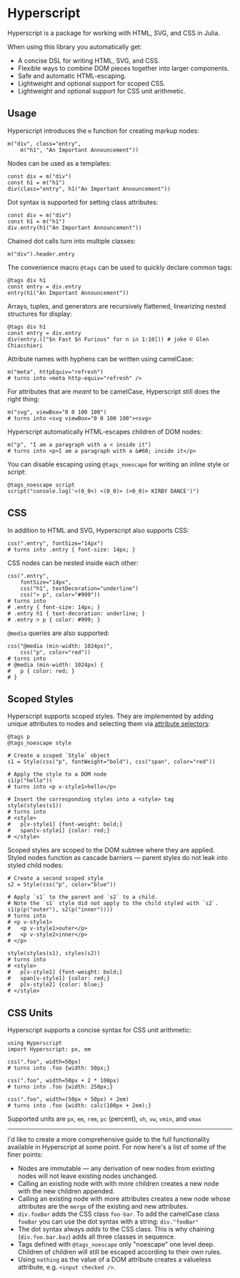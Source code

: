 # Hyperscript

Hyperscript is a package for working with HTML, SVG, and CSS in Julia.

When using this library you automatically get:

* A concise DSL for writing HTML, SVG, and CSS.
* Flexible ways to combine DOM pieces together into larger components.
* Safe and automatic HTML-escaping.
* Lightweight and optional support for scoped CSS.
* Lightweight and optional support for CSS unit arithmetic.

## Usage

Hyperscript introduces the `m` function for creating markup nodes:

```
m("div", class="entry",
    m("h1", "An Important Announcement"))
```

Nodes can be used as a templates:

```
const div = m("div")
const h1 = m("h1")
div(class="entry", h1("An Important Announcement"))
```

Dot syntax is supported for setting class attributes:

```
const div = m("div")
const h1 = m("h1")
div.entry(h1("An Important Announcement"))
```

Chained dot calls turn into multiple classes:

```
m("div").header.entry
```

The convenience macro `@tags` can be used to quickly declare common tags:

```
@tags div h1
const entry = div.entry
entry(h1("An Important Announcement"))
```

Arrays, tuples, and generators are recursively flattened, linearizing nested structures for display:

```
@tags div h1
const entry = div.entry
div(entry.(["$n Fast $n Furious" for n in 1:10])) # joke © Glen Chiacchieri
```

Attribute names with hyphens can be written using camelCase:

```
m("meta", httpEquiv="refresh")
# turns into <meta http-equiv="refresh" />
```

For attributes that are _meant_ to be camelCase, Hyperscript still does the right thing:

```
m("svg", viewBox="0 0 100 100")
# turns into <svg viewBox="0 0 100 100"><svg>
```

Hyperscript automatically HTML-escapes children of DOM nodes:

```
m("p", "I am a paragraph with a < inside it")
# turns into <p>I am a paragraph with a &#60; inside it</p>
```

You can disable escaping using `@tags_noescape` for writing an inline style or script:

```
@tags_noescape script
script("console.log('<(0_0<) <(0_0)> (>0_0)> KIRBY DANCE')")
```

## CSS

In addition to HTML and SVG, Hyperscript also supports CSS:

```
css(".entry", fontSize="14px")
# turns into .entry { font-size: 14px; }
```

CSS nodes can be nested inside each other:

```
css(".entry",
    fontSize="14px",
    css("h1", textDecoration="underline")
    css("> p", color="#999"))
# turns into
# .entry { font-size: 14px; }
# .entry h1 { text-decoration: underline; }
# .entry > p { color: #999; }
```

`@media` queries are also supported:

```
css("@media (min-width: 1024px)",
    css("p", color="red"))
# turns into
# @media (min-width: 1024px) {
#   p { color: red; }
# }
```

## Scoped Styles

Hyperscript supports scoped styles. They are implemented by adding unique attributes to nodes and selecting them via [attribute selectors](https://developer.mozilla.org/en-US/docs/Web/CSS/Attribute_selectors):

```
@tags p
@tags_noescape style

# Create a scoped `Style` object
s1 = Style(css("p", fontWeight="bold"), css("span", color="red"))

# Apply the style to a DOM node
s1(p("hello"))
# turns into <p v-style1>hello</p>

# Insert the corresponding styles into a <style> tag
style(styles(s1))
# turns into
# <style>
#   p[v-style1] {font-weight: bold;}
#   span[v-style1] {color: red;}
# </style>

```

Scoped styles are scoped to the DOM subtree where they are applied. Styled nodes function as cascade barriers — parent styles do not leak into styled child nodes:

```
# Create a second scoped style
s2 = Style(css("p", color="blue"))

# Apply `s1` to the parent and `s2` to a child.
# Note the `s1` style did not apply to the child styled with `s2`.
s1(p(p("outer"), s2(p("inner"))))
# turns into
# <p v-style1>
#   <p v-style1>outer</p>
#   <p v-style2>inner</p>
# </p>

style(styles(s1), styles(s2))
# turns into
# <style>
#   p[v-style1] {font-weight: bold;}
#   span[v-style1] {color: red;}
#   p[v-style2] {color: blue;}
# </style>
```

## CSS Units

Hyperscript supports a concise syntax for CSS unit arithmetic:

```
using Hyperscript
import Hyperscript: px, em

css(".foo", width=50px)
# turns into .foo {width: 50px;}

css(".foo", width=50px + 2 * 100px)
# turns into .foo {width: 250px;}

css(".foo", width=(50px + 50px) + 2em)
# turns into .foo {width: calc(100px + 2em);}
```

Supported units are `px`, `em`, `rem`, `pc` (percent), `vh`, `vw`, `vmin`, and `vmax`

---

I'd like to create a more comprehensive guide to the full functionality available in Hyperscript at some point. For now here's a list of some of the finer points:

* Nodes are immutable — any derivation of new nodes from existing nodes will not leave existing nodes unchanged.
* Calling an existing node with with more children creates a new node with the new children appended.
* Calling an existing node with more attributes creates a new node whose attributes are the `merge` of the existing and new attributes.
* `div.fooBar` adds the CSS class `foo-bar`. To add the camelCase class `fooBar` you can use the dot syntax with a string: `div."fooBar"`
* The dot syntax always _adds_ to the CSS class. This is why chaining (`div.foo.bar.baz`) adds all three classes in sequence. 
* Tags defined with `@tags_noescape` only "noescape" one level deep. Children of children will still be escaped according to their own rules.
* Using `nothing` as the value of a DOM attribute creates a valueless attribute, e.g. `<input checked />`.
